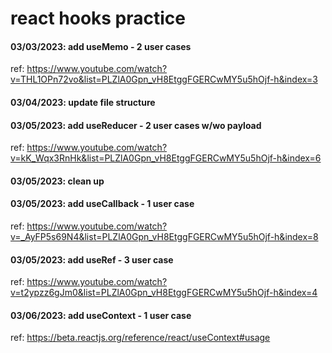 # react hooks practice
#### 03/03/2023: add useMemo - 2 user cases
ref: https://www.youtube.com/watch?v=THL1OPn72vo&list=PLZlA0Gpn_vH8EtggFGERCwMY5u5hOjf-h&index=3

#### 03/04/2023: update file structure

####  03/05/2023: add useReducer - 2 user cases w/wo payload
ref: https://www.youtube.com/watch?v=kK_Wqx3RnHk&list=PLZlA0Gpn_vH8EtggFGERCwMY5u5hOjf-h&index=6

#### 03/05/2023: clean up

#### 03/05/2023: add useCallback - 1 user case
ref: https://www.youtube.com/watch?v=_AyFP5s69N4&list=PLZlA0Gpn_vH8EtggFGERCwMY5u5hOjf-h&index=8

#### 03/05/2023: add useRef - 3 user case
ref: https://www.youtube.com/watch?v=t2ypzz6gJm0&list=PLZlA0Gpn_vH8EtggFGERCwMY5u5hOjf-h&index=4

#### 03/06/2023: add useContext - 1 user case
ref: https://beta.reactjs.org/reference/react/useContext#usage


